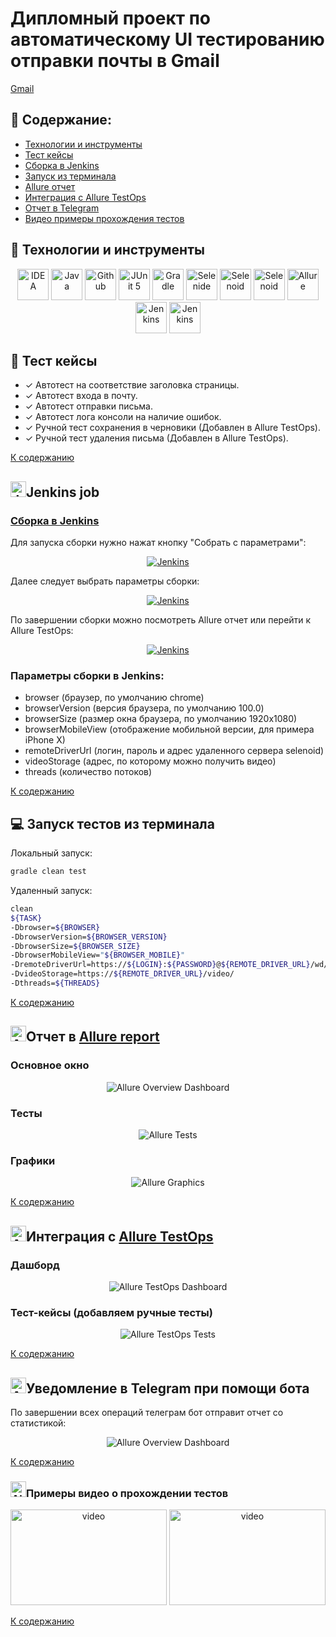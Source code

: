 # Дипломный проект по автоматическому UI тестированию отправки почты в Gmail
<a target="_blank" href="https://mail.google.com/mail">Gmail</a>

## :pushpin: Содержание:

- [Технологии и инструменты](#rocket-технологии-и-инструменты)
- [Тест кейсы](#scroll-тест-кейсы)
- [Сборка в Jenkins](#jenkins-job)
- [Запуск из терминала](#computer-запуск-тестов-из-терминала)
- [Allure отчет](#отчет-в-allure-report)
- [Интеграция с Allure TestOps](#интеграция-с-allure-testops)
- [Отчет в Telegram](#уведомление-в-telegram-при-помощи-бота)
- [Видео примеры прохождения тестов](#примеры-видео-о-прохождении-тестов)

## :rocket: Технологии и инструменты

<p align="center">
<a href="https://www.jetbrains.com/idea/"><img src="images/logos/Intelij_IDEA.svg" width="50" height="50"  alt="IDEA"/></a>
<a href="https://www.java.com/"><img src="images/logos/Java.svg" width="50" height="50"  alt="Java"/></a>
<a href="https://github.com/"><img src="images/logos/Github.svg" width="50" height="50"  alt="Github"/></a>
<a href="https://junit.org/junit5/"><img src="images/logos/JUnit5.svg" width="50" height="50"  alt="JUnit 5"/></a>
<a href="https://gradle.org/"><img src="images/logos/Gradle.svg" width="50" height="50"  alt="Gradle"/></a>
<a href="https://selenide.org/"><img src="images/logos/Selenide.svg" width="50" height="50"  alt="Selenide"/></a>
<a href="https://aerokube.com/selenoid/"><img src="images/logos/Selenoid.svg" width="50" height="50"  alt="Selenoid"/></a>
<a href="https://aerokube.com/selenoid/"><img src="images/logos/Docker.svg" width="50" height="50"  alt="Selenoid"/></a>
<a href="https://github.com/allure-framework/allure2"><img src="images/logos/Allure_Report.svg" width="50" height="50"  alt="Allure"/></a>
<a href="https://www.jenkins.io/"><img src="images/logos/Jenkins.svg" width="50" height="50"  alt="Jenkins"/></a>
<a href="https://www.jenkins.io/"><img src="images/logos/Allure_EE.svg" width="50" height="50"  alt="Jenkins"/></a>
</p>

## :scroll: Тест кейсы

- ✓ Автотест на соответствие заголовка страницы.
- ✓ Автотест входа в почту.
- ✓ Автотест отправки письма.
- ✓ Автотест лога консоли на наличие ошибок.
- ✓ Ручной тест сохранения в черновики (Добавлен в Allure TestOps).
- ✓ Ручной тест удаления письма (Добавлен в Allure TestOps).

[К содержанию](#pushpin-содержание)

## <img src="images/logos/Jenkins.svg" width="25" height="25"  alt="Jenkins"/></a>Jenkins job
### <a target="_blank" href="https://jenkins.autotests.cloud/job/berezkindv_diploma_ui_tests_project/">Сборка в Jenkins</a>

Для запуска сборки нужно нажат кнопку "Собрать с параметрами":
<p align="center">
<a href="https://jenkins.autotests.cloud/job/berezkindv_diploma_ui_tests_project/"><img src="images/screenshots/jenkins_job_run.jpg" alt="Jenkins"/></a>
</p>

Далее следует выбрать параметры сборки:
<p align="center">
<a href="https://jenkins.autotests.cloud/job/berezkindv_diploma_ui_tests_project/"><img src="images/screenshots/jenkins_job_parameters.jpg" alt="Jenkins"/></a>
</p>

По завершении сборки можно посмотреть Allure отчет или перейти к Allure TestOps:
<p align="center">
<a href="https://jenkins.autotests.cloud/job/berezkindv_diploma_ui_tests_project/"><img src="images/screenshots/jenkins_job_notifications.jpg" alt="Jenkins"/></a>
</p>


### Параметры сборки в Jenkins:

- browser (браузер, по умолчанию chrome)
- browserVersion (версия браузера, по умолчанию 100.0)
- browserSize (размер окна браузера, по умолчанию 1920x1080)
- browserMobileView (отображение мобильной версии, для примера iPhone X)
- remoteDriverUrl (логин, пароль и адрес удаленного сервера selenoid)
- videoStorage (адрес, по которому можно получить видео)
- threads (количество потоков)

[К содержанию](#pushpin-содержание)

## :computer: Запуск тестов из терминала

Локальный запуск:
```bash
gradle clean test
```

Удаленный запуск:
```bash
clean
${TASK}
-Dbrowser=${BROWSER}
-DbrowserVersion=${BROWSER_VERSION}
-DbrowserSize=${BROWSER_SIZE}
-DbrowserMobileView="${BROWSER_MOBILE}"
-DremoteDriverUrl=https://${LOGIN}:${PASSWORD}@${REMOTE_DRIVER_URL}/wd/hub/
-DvideoStorage=https://${REMOTE_DRIVER_URL}/video/
-Dthreads=${THREADS}
```

[К содержанию](#pushpin-содержание)

## <img src="images/logos/Allure_Report.svg" width="25" height="25"  alt="Allure"/></a>Отчет в <a target="_blank" href="https://jenkins.autotests.cloud/job/berezkindv_diploma_ui_tests_project/10/allure/">Allure report</a>

### Основное окно

<p align="center">
<img title="Allure Overview Dashboard" src="images/screenshots/allure_report_dashboard.png">
</p>

### Тесты

<p align="center">
<img title="Allure Tests" src="images/screenshots/allure_report_tests.png">
</p>

### Графики

<p align="center">
<img title="Allure Graphics" src="images/screenshots/allure_report_graphs.png">
</p>

[К содержанию](#pushpin-содержание)

## <img src="images/logos/Allure_EE.svg" width="25" height="25"  alt="Allure"/></a>Интеграция с <a target="_blank" href="https://allure.autotests.cloud/launch/12018">Allure TestOps</a>

### Дашборд

<p align="center">
<img title="Allure TestOps Dashboard" src="images/screenshots/testops_dashboard.png">
</p>

### Тест-кейсы (добавляем ручные тесты)

<p align="center">
<img title="Allure TestOps Tests" src="images/screenshots/testops_added_manual_tests.jpg">
</p>

[К содержанию](#pushpin-содержание)

## <img src="images/logos/Telegram.svg" width="25" height="25"  alt="Allure"/></a>Уведомление в Telegram при помощи бота
По завершении всех операций телеграм бот отправит отчет со статистикой:
<p align="center">
<img title="Allure Overview Dashboard" src="images/screenshots/telegram_bot.png">
</p>

[К содержанию](#pushpin-содержание)

### <img src="images/logos/Selenoid.svg" width="25" height="25"  alt="Allure"/></a>Примеры видео о прохождении тестов

<p align="center">
<img title="Selenoid Video" src="images/screenshots/video_logintest.gif" width="250" height="153"  alt="video"> <img title="Selenoid Video" src="images/screenshots/video_sendmailtest.gif" width="250" height="153"  alt="video">
</p>

[К содержанию](#pushpin-содержание)